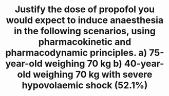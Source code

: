 ---
title: "Justify the dose of propofol you would expect to induce anaesthesia in the following scenarios, using pharmacokinetic and pharmacodynamic principles. a) 75-year-old weighing 70 kg b) 40-year-old weighing 70 kg with severe hypovolaemic shock (52.1%)"
entityType: SAQ
exam: PEX
college: ANZCA
year: 2022
sitting: B
question: 5
passRate: 52
EC_expectedDomains:
- "A pass for this question required an appropriate dosing regimen for propofol based on pharmacokinetic and dynamic principles."
- "Induction doses needed to be clinically appropriate and safe."
EC_extraCredit:
- "Details on each of these aspects were expected where relevant, and the better answers displayed clear understanding and some depth of information."
- "better candidates were able to correctly discuss techniques to avoid the potential side effects of using propofol to induce anaesthesia in a shocked patient."
EC_errorsCommon:
- "there was a degree of confusion of the relative effects of the changed ratio of total body water and body fat that occurs with aging and the impact that this has on the volume of distribution of propofol."
- "Some candidates gave a wide range of doses in this part of the answer and clinically may be less ideal."
- "the difference between co induction (to utilise synergistic effects of agents and use small doses of each agent) and addition of agents to an already appropriate dose of a drug (that will further increase the effect and possibly increase the deleterious side effect profile of the drugs used) was a point of confusion in many answers."
- "Those answers that provided unapplied lists of generic pharmacokinetic and dynamic parameters were not awarded marks for this information."
---